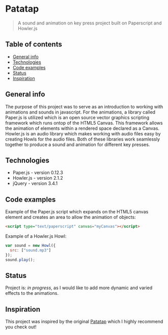 # Patatap

> A sound and animation on key press project built on Paperscript and Howler.js

## Table of contents

- [General info](#general-info)
- [Technologies](#technologies)
- [Code examples](#code-examples)
- [Status](#status)
- [Inspiration](#inspiration)

## General info

The purpose of this project was to serve as an introduction to working with animations and sounds in javascript. For the animations, a library called Paper.js is utilized which is an open source vector graphics scripting framework which runs ontop of the HTML5 Canvas. This framework allows the animation of elements within a rendered space declared as a Canvas. Howler.js is an audio library which makes working with audio files easy by creating Howls for the audio files. Both of these libraries work seamlessly together to produce a sound and animation for different key presses.

## Technologies

- Paper.js - version 0.12.3
- Howler.js - version 2.1.2
- jQuery - version 3.4.1

## Code examples

Example of the Paper.js script which expands on the HTML5 canvas element and creates an area to allow the animation of objects:

```html
<script type="text/paperscript" canvas="myCanvas"></script>
```

Example of a Howler.js Howl:

```javascript
var sound = new Howl({
  src: ["sound.mp3"]
});
sound.play();
```

## Status

Project is: _in progress_, as I would like to add more dynamic and varied effects to the animations.

## Inspiration

This project was inspired by the original [Patatap](patatap.com) which I highly recommend you check out!
